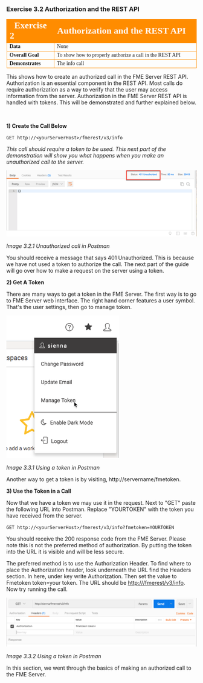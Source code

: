 

### Exercise 3.2 Authorization and the REST API

<table style="border-spacing: 0px;border-collapse: collapse;font-family:serif">
<tr>
<td width=25% style="vertical-align:middle;background-color:darkorange;border: 2px solid darkorange">
<i class="fa fa-cogs fa-lg fa-pull-left fa-fw" style="color:white;padding-right: 12px;vertical-align:text-top"></i>
<span style="color:white;font-size:x-large;font-weight: bold">Exercise 2</span>
</td>
<td style="border: 2px solid darkorange;background-color:darkorange;color:white">
<span style="color:white;font-size:x-large;font-weight: bold">Authorization and the REST API</span>
</td>
</tr>

<tr>
<td style="border: 1px solid darkorange; font-weight: bold">Data</td>
<td style="border: 1px solid darkorange">None</td>
</tr>

<tr>
<td style="border: 1px solid darkorange; font-weight: bold">Overall Goal</td>
<td style="border: 1px solid darkorange">To show how to properly authorize a call in the REST API</td>
</tr>

<tr>
<td style="border: 1px solid darkorange; font-weight: bold">Demonstrates</td>
<td style="border: 1px solid darkorange">The info call</td>
</tr>


</table>

This shows how to create an authorized call in the FME Server REST API. Authorization is an essential component in the REST API. Most calls do require authorization as a way to verify that the user may access information from the server. Authorization in the FME Server REST API is handled with tokens. This will be demonstrated and further explained below.

<br>

**1) Create the Call Below**


    GET http://<yourServerHost>/fmerest/v3/info


*This call should require a token to be used. This next part of the
demonstration will show you what happens when you make an unauthorized
call to the server.*

![](./Images/image3.2.1.png)

*Image 3.2.1 Unauthorized call in Postman*

You should receive a message that says 401 Unauthorized. This is because
we have not used a token to authorize the call. The
next part of the guide will go over how to make a request on the server
using a token.


**2) Get A Token**

  There are many ways to get a token in the FME Server. The first way is to go to FME Server web interface. The right hand corner features a user symbol. That's the user settings, then go to manage token.  

  ![](./Images/image3.2.2.GetToken.png)

  *Image 3.3.1 Using a token in Postman*

  Another way to get a token is by visiting, http://servername/fmetoken.

**3) Use the Token in a Call**

  Now that we have a token we may use it in the request. Next to "GET"
paste the following URL into Postman. Replace "YOURTOKEN" with the token
you have received from the server.


    GET http://<yourServerHost>/fmerest/v3/info?fmetoken=YOURTOKEN


You should receive the 200 response code from the FME Server. Please
note this is not the preferred method of authorization. By putting the
token into the URL it is visible and will be less secure.

The preferred method is to use the Authorization Header. To find where
to place the Authorization header, look underneath the URL find the
Headers section. In here, under key write Authorization. Then set the
value to Fmetoken token=your token. The URL should be
[http://<yourServerHost>/fmerest/v3/info](http://sienna/fmerest/v3/info?fmetoken=e411779b3050ad777bab6f45f07d2ff5d02fbeb3).
Now try running the call.

![](./Images/image3.2.3.tokenPostman.png)

*Image 3.3.2 Using a token in Postman*

In this section, we went through the basics of making an authorized call to the FME
Server.
